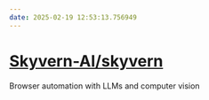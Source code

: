 ```yaml
---
date: 2025-02-19 12:53:13.756949
---
```


# [Skyvern-AI/skyvern](https://github.com/Skyvern-AI/skyvern)

Browser automation with LLMs and computer vision